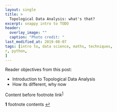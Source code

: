 ```yaml
---
layout: single
title: >
  Topological Data Analysis: what's that?
excerpt: snappy intro to TODO
header:
  overlay_image: ""
  caption: "Photo credit: "
last_modified_at: 2019-08-07
tags: [intro to, data science, maths, techniques,
r, python,
]
---
```

<!-- #TODO
- excerpt and overlay image

Notes
- TDA experience: what it is, how to do it, what it looks like, own lil tutorial
- tSNE and manifold learning

-->

<!-- reference style links -->
[Ayasdi]: https://www.ayasdi.com
<!-- end reference style links -->

Reader objectives from this post:
- Introduction to Topological Data Analysis
- How its different, why now



Content before footnote link<sup id="a1">[1](#f1)</sup>

<!-- footnotes -->
<b id="f1">1</b> footnote contents [↩](#a1)
